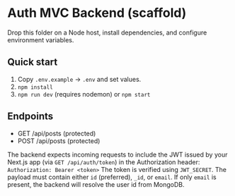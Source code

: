 # Auth MVC Backend (scaffold)

Drop this folder on a Node host, install dependencies, and configure environment variables.

## Quick start
1. Copy `.env.example` -> `.env` and set values.
2. `npm install`
3. `npm run dev` (requires nodemon) or `npm start`

## Endpoints
- GET /api/posts        (protected)
- POST /api/posts       (protected)

The backend expects incoming requests to include the JWT issued by your Next.js app (via `GET /api/auth/token`) in the Authorization header:
`Authorization: Bearer <token>`
The token is verified using `JWT_SECRET`. The payload must contain either `id` (preferred), `_id`, or `email`. If only `email` is present, the backend will resolve the user id from MongoDB.
